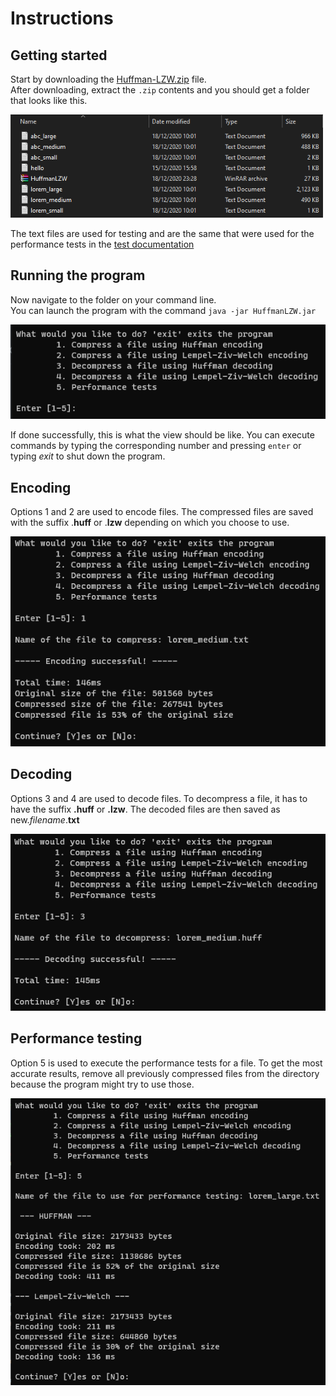 # Instructions

## Getting started  

Start by downloading the [Huffman-LZW.zip](https://github.com/mmatila/Huffman-LZW/releases/download/v1.0/Huffman-LZW.zip) file.  
After downloading, extract the ``` .zip ``` contents and you should get a folder that looks like this.  

<img src=https://github.com/mmatila/Huffman-LZW/blob/main/Documentation/images/directory.png width=500 />

The text files are used for testing and are the same that were used for the performance tests in the
[test documentation](https://github.com/mmatila/Huffman-LZW/blob/main/Documentation/test_document.md)

## Running the program  

Now navigate to the folder on your command line.  
You can launch the program with the command ``` java -jar HuffmanLZW.jar ```

<img src=https://github.com/mmatila/Huffman-LZW/blob/main/Documentation/images/options.png />  

If done successfully, this is what the view should be like. You can execute commands by typing the corresponding number and pressing ``` enter ``` or typing *exit* to shut down
the program.  

## Encoding  

Options 1 and 2 are used to encode files. The compressed files are saved with the suffix .**huff** or .**lzw** depending on which you choose to use.  

<img src=https://github.com/mmatila/Huffman-LZW/blob/main/Documentation/images/encoding.png />  

## Decoding

Options 3 and 4 are used to decode files. To decompress a file, it has to have the suffix **.huff** or **.lzw**. The decoded files are then saved as new.*filename*.**txt**

<img src=https://github.com/mmatila/Huffman-LZW/blob/main/Documentation/images/decoding.png />  

## Performance testing  

Option 5 is used to execute the performance tests for a file. To get the most accurate results, remove all previously compressed files from the directory because the program
might try to use those.

<img src=https://github.com/mmatila/Huffman-LZW/blob/main/Documentation/images/performance.png /> 
